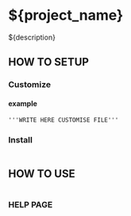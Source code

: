 # ${project_name}
${description}

## HOW TO SETUP
### Customize
#### example
```
'''WRITE HERE CUSTOMISE FILE'''
```
### Install
```
```

## HOW TO USE
``` 
```

### HELP PAGE
```
```
